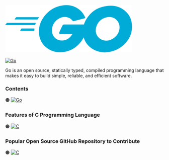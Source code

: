 ![Go-logo](https://github.com/shafiunmiraz0/Go-Crash-Course/blob/main/Asset/Go.png)

[![Go](https://img.shields.io/badge/G%20Programming-Language-blue?style=for-the-badge)](https://golang.org/)


Go is an open source, statically typed, compiled programming language that makes it easy to build simple, reliable, and efficient software.

### Contents

🟠 [![Go](https://img.shields.io/badge/Introduction%20of-C%20Programming%20Language-blue?style=flat)](https://github.com/shafiunmiraz0/C-Crash-Course/tree/main/Introduction)

### Features of C Programming Language

🟠 [![C](https://img.shields.io/badge/Network%20Protocol-Programming-blue?style=flat)]()

### Popular Open Source GitHub Repository to Contribute

🟠 [![C](https://img.shields.io/badge/Lightning%20Network-Daemon⚡️-blue?style=flat)](https://github.com/lightningnetwork/lnd)
